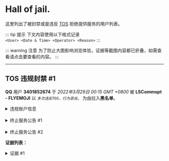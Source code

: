 # Hall of jail.
这里列出了被封禁或是违反 [TOS](tos.md) 拒绝提供服务的用户列表。

::: tip 提示
下文内容使用以下格式记录  
`<User> <Date & Time> <Operator> <Reason>` 
:::

::: warning 注意
为了防止大图影响浏览体验，证据等截图内容都已折叠，如需查看请点击要查看的内容。
:::

---
## TOS 违规封禁 \#1
**QQ** 用户 **3401852674** 于 *2022年3月29日 00:15 GMT +0800* 被 **LSCommspt - FLYEMOJI** 以 *`多次违反TOS，行为恶劣。`* 为由拉入**黑名单**。

<details>
<summary>违规账户信息</summary>
<br/>
<img src="./assets/images/U@QQ3401852674/U@QQ3401852674_AccountDetails.png"/>
<br/>
</details>
<br/>
<details>
<summary>终止服务公告 #1</summary>
<br/>
<img src="./assets/images/U@QQ3401852674/U@QQ3401852674_Banned_Operator_Notice.jpg"/>
<br/>
</details>
<br/>
<details>
<summary>终止服务公告 #2</summary>
<br/>
<img src="./assets/images/U@QQ3401852674/U@QQ3401852674_Banned_Operator_Notice2.png"/>
<br/>
</details>

**证据列表：**

<details>
<summary>证据 #1</summary>
<br/>
<img src="./assets/images/U@QQ3401852674/U@QQ3401852674_Talk1.png"/>
<img src="./assets/images/U@QQ3401852674/U@QQ3401852674_Talk2.png"/>
<img src="./assets/images/U@QQ3401852674/U@QQ3401852674_Talk3.png"/>
<img src="./assets/images/U@QQ3401852674/U@QQ3401852674_Talk4.png"/>
<br/>
</details>
